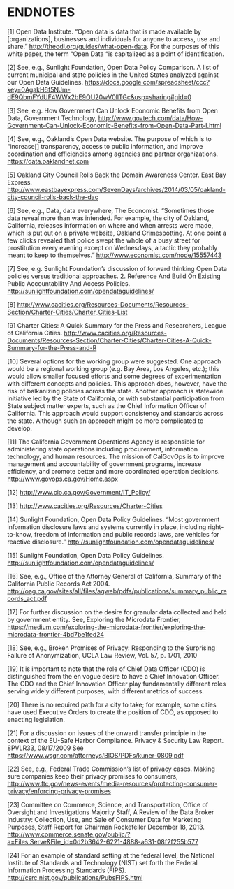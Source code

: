 # **ENDNOTES**[1] Open Data Institute. “Open data is data that is made available by [organizations], businesses and individuals for anyone to access, use and share.” http://theodi.org/guides/what-open-data. For the purposes of this white paper, the term “Open Data “is capitalized as a point of identification.[2]  See, e.g., Sunlight Foundation, Open Data Policy Comparison. A list of current municipal and state policies in the United States analyzed against our Open Data Guidelines. https://docs.google.com/spreadsheet/ccc?key=0AgakH6f5NJm-dE9QbmFYdUF4WWx2bE9OU20wV0llTGc&usp=sharing#gid=0  [3]  See, e.g. How Government Can Unlock Economic Benefits from Open Data, Government Technology, http://www.govtech.com/data/How-Government-Can-Unlock-Economic-Benefits-from-Open-Data-Part-I.html[4]  See, e.g., Oakland’s Open Data website. The purpose of which is to “increase[] transparency, access to public information, and improve coordination and efficiencies among agencies and partner organizations. https://data.oaklandnet.com[5]  Oakland City Council Rolls Back the Domain Awareness Center. East Bay Express. http://www.eastbayexpress.com/SevenDays/archives/2014/03/05/oakland-city-council-rolls-back-the-dac[6]  See, e.g., Data, data everywhere, The Economist. “Sometimes those data reveal more than was intended. For example, the city of Oakland, California, releases information on where and when arrests were made, which is put out on a private website, Oakland Crimespotting. At one point a few clicks revealed that police swept the whole of a busy street for prostitution every evening except on Wednesdays, a tactic they probably meant to keep to themselves.” http://www.economist.com/node/15557443[7]  See, e.g. Sunlight Foundation’s discussion of forward thinking Open Data policies versus traditional approaches. 2. Reference And Build On Existing Public Accountability And Access Policies. http://sunlightfoundation.com/opendataguidelines/    [8]  http://www.cacities.org/Resources-Documents/Resources-Section/Charter-Cities/Charter_Cities-List  [9]  Charter Cities: A Quick Summary for the Press and Researchers, League of California Cities. http://www.cacities.org/Resources-Documents/Resources-Section/Charter-Cities/Charter-Cities-A-Quick-Summary-for-the-Press-and-R  [10]  Several options for the working group were suggested. One approach would be a regional working group (e.g. Bay Area, Los Angeles, etc.); this would allow smaller focused efforts and some degrees of experimentation with different concepts and policies. This approach does, however, have the risk of balkanizing policies across the state. Another approach is statewide initiative led by the State of California, or with substantial participation from State subject matter experts, such as the Chief Information Officer of California. This approach would support consistency and standards across the state. Although such an approach might be more complicated to develop.[11] The California Government Operations Agency is responsible for administering state operations including procurement, information technology, and human resources.  The mission of CalGovOps is to improve management and accountability of government programs, increase efficiency, and promote better and more coordinated operation decisions. http://www.govops.ca.gov/Home.aspx[12]  http://www.cio.ca.gov/Government/IT_Policy/  [13]  http://www.cacities.org/Resources/Charter-Cities[14]  Sunlight Foundation, Open Data Policy Guidelines. “Most government information disclosure laws and systems currently in place, including right-to-know, freedom of information and public records laws, are vehicles for reactive disclosure.” http://sunlightfoundation.com/opendataguidelines/  [15]  Sunlight Foundation, Open Data Policy Guidelines. http://sunlightfoundation.com/opendataguidelines/  [16]  See, e.g., Office of the Attorney General of California, Summary of the California Public Records Act 2004. http://oag.ca.gov/sites/all/files/agweb/pdfs/publications/summary_public_records_act.pdf[17]  For further discussion on the desire for granular data collected and held by government entity. See, Exploring the Microdata Frontier, https://medium.com/exploring-the-microdata-frontier/exploring-the-microdata-frontier-4bd7be1fed24  [18]  See, e.g., Broken Promises of Privacy: Responding to the Surprising Failure of Anonymization, UCLA Law Review, Vol. 57, p. 1701, 2010  [19] It is important to note that the role of Chief Data Officer (CDO) is distinguished from the en vogue desire to have a Chief Innovation Officer. The CDO and the Chief Innovation Officer play fundamentally different roles serving widely different purposes, with different metrics of success.  [20] There is no required path for a city to take; for example, some cities have used Executive Orders to create the position of CDO, as opposed to enacting legislation. [21]  For a discussion on issues of the onward transfer principle in the context of the EU-Safe Harbor Compliance. Privacy & Security Law Report. 8PVLR33, 08/17/2009 See https://www.wsgr.com/attorneys/BIOS/PDFs/kuner-0809.pdf  [22] See, e.g., Federal Trade Commission’s list of privacy cases. Making sure companies keep their privacy promises to consumers, http://www.ftc.gov/news-events/media-resources/protecting-consumer-privacy/enforcing-privacy-promises  [23] Committee on Commerce, Science, and Transportation, Office of Oversight and Investigations Majority Staff, A Review of the Data Broker Industry: Collection, Use, and Sale of Consumer Data for Marketing Purposes, Staff Report for Chairman Rockefeller December 18, 2013. http://www.commerce.senate.gov/public/?a=Files.Serve&File_id=0d2b3642-6221-4888-a631-08f2f255b577  [24] For an example of standard setting at the federal level, the National Institute of Standards and Technology (NIST) set forth the Federal Information Processing Standards (FIPS). http://csrc.nist.gov/publications/PubsFIPS.html